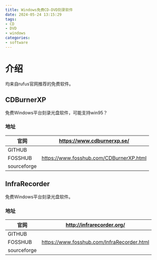 ```yaml
---
title: Windows免费CD-DVD刻录软件
date: 2024-05-24 13:15:29
tags:
- CD
- DVD
- windows
categories:
- software
---
```


# 介绍
均来自rufus官网推荐的免费软件。
<!-- more -->

## CDBurnerXP
免费Windows平台刻录光盘软件，可能支持win95？

### 地址
| 官网      | https://www.cdburnerxp.se/ |
| ----------- | ----------- |
| GITHUB      |        |
| FOSSHUB     | https://www.fosshub.com/CDBurnerXP.html        |
| sourceforge |       |


## InfraRecorder
免费Windows平台刻录光盘软件。

### 地址
| 官网      | http://infrarecorder.org/ |
| ----------- | ----------- |
| GITHUB      |        |
| FOSSHUB     | https://www.fosshub.com/InfraRecorder.html        |
| sourceforge |          |
